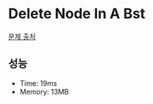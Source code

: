 # Delete Node In A Bst

[문제 출처](https://leetcode.com/problems/delete-node-in-a-bst)

## 성능

- Time: 19ms
- Memory: 13MB